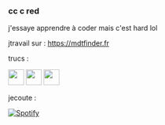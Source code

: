 ### cc c red

j'essaye apprendre à coder mais c'est hard lol

jtravail sur : https://mdtfinder.fr

trucs :

[<img height="32" width="32" src="https://simpleicons.org/icons/discord.svg"/>](https://discord.gg/cDNzaNU)  [<img height="32" width="32" src="https://simpleicons.org/icons/youtube.svg"/>](https://www.youtube.com/redlegamin)  [<img height="32" width="32" src="https://simpleicons.org/icons/twitch.svg"/>](https://www.twitch.tv/redlegamin)



jecoute :

 [![Spotify](https://spotify.redlegamin.vercel.app/api/spotify)](https://open.spotify.com/user/mr♥red)
